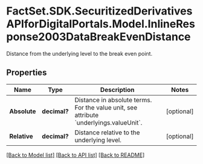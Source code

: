 # FactSet.SDK.SecuritizedDerivativesAPIforDigitalPortals.Model.InlineResponse2003DataBreakEvenDistance
Distance from the underlying level to the  break even point.

## Properties

Name | Type | Description | Notes
------------ | ------------- | ------------- | -------------
**Absolute** | **decimal?** | Distance in absolute terms. For the value unit, see attribute &#x60;underlyings.valueUnit&#x60;. | [optional] 
**Relative** | **decimal?** | Distance relative to the underlying level.  | [optional] 

[[Back to Model list]](../README.md#documentation-for-models) [[Back to API list]](../README.md#documentation-for-api-endpoints) [[Back to README]](../README.md)

